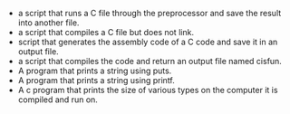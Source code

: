 - a script that runs a C file through the preprocessor and save the result into another file.
- a script that compiles a C file but does not link.
-  script that generates the assembly code of a C code and save it in an output file.
- a script that compiles the code and return an output file named cisfun.
- A program that prints a string using puts.
- A program that prints a string using printf.
- A c program that prints the size of various types on the computer it is compiled and run on.
